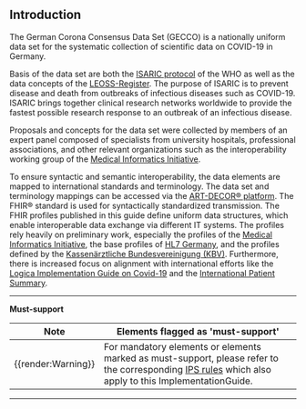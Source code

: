## Introduction

The German Corona Consensus Data Set (GECCO) is a nationally uniform data set for the systematic collection of scientific data on COVID-19 in Germany.

Basis of the data set are both the [ISARIC protocol](https://isaric.tghn.org/clinical-characterisation-protocol-ccp/) of the WHO as well as the data concepts of the [LEOSS-Register](https://leoss.net/). The purpose of ISARIC is to prevent disease and death from outbreaks of infectious diseases such as COVID-19. ISARIC brings together clinical research networks worldwide to provide the fastest possible research response to an outbreak of an infectious disease.

Proposals and concepts for the data set were collected by members of an expert panel composed of specialists from university hospitals, professional associations, and other relevant organizations such as the interoperability working group of the [Medical Informatics Initiative](https://www.medizininformatik-initiative.de/en/start).

To ensure syntactic and semantic interoperability, the data elements are mapped to international standards and terminology. The data set and terminology mappings can be accessed via the [ART-DECOR® platform](https://art-decor.org/art-decor/decor-datasets--covid19f-). The FHIR® standard is used for syntactically standardized transmission. The FHIR profiles published in this guide define uniform data structures, which enable interoperable data exchange via different IT systems. The profiles rely heavily on preliminary work, especially the profiles of the [Medical Informatics Initiative](https://simplifier.net/organization/koordinationsstellemii), the base profiles of [HL7 Germany](https://simplifier.net/basisprofil-de-r4), and the profiles defined by the [Kassenärztliche Bundesvereinigung (KBV)](https://simplifier.net/organization/kassenrztlichebundesvereinigungkbv/~home). Furthermore, there is increased focus on alignment with international efforts like the [Logica Implementation Guide on Covid-19](https://covid-19-ig.logicahealth.org/index.html) and the [International Patient Summary](http://hl7.org/fhir/uv/ips/STU1/index.html). 

---

**Must-support**

| Note | Elements flagged as 'must-support' |
|---------|---------------------|
| {{render:Warning}} | For mandatory elements or elements marked as must-support, please refer to the corresponding [IPS rules](http://hl7.org/fhir/uv/ips/STU1/design.html#must-support) which also apply to this ImplementationGuide. |

---